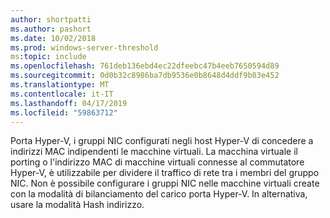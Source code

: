 ```yaml
---
author: shortpatti
ms.author: pashort
ms.date: 10/02/2018
ms.prod: windows-server-threshold
ms:topic: include
ms.openlocfilehash: 761deb136ebd4ec22dfeebc47b4eeb7650594d89
ms.sourcegitcommit: 0d0b32c8986ba7db9536e0b8648d4ddf9b03e452
ms.translationtype: MT
ms.contentlocale: it-IT
ms.lasthandoff: 04/17/2019
ms.locfileid: "59863712"
---
```

Porta Hyper-V, i gruppi NIC configurati negli host Hyper-V di concedere a indirizzi MAC indipendenti le macchine virtuali.  La macchina virtuale il porting o l'indirizzo MAC di macchine virtuali connesse al commutatore Hyper-V, è utilizzabile per dividere il traffico di rete tra i membri del gruppo NIC. Non è possibile configurare i gruppi NIC nelle macchine virtuali create con la modalità di bilanciamento del carico porta Hyper-V. In alternativa, usare la modalità Hash indirizzo. 